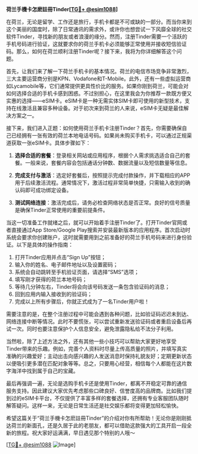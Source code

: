**荷兰手機卡怎麽註冊Tinder[[TG💪+ @esim1088](https://t.me/s/esim1088)]**

在荷兰，无论是留学、工作还是旅行，手机卡都是不可或缺的一部分。而当你来到这个美丽的国度时，除了日常通讯的需求外，或许你也想尝试一下风靡全球的社交软件Tinder，寻找新的朋友或者浪漫的缘分。然而，注册Tinder需要一个活跃的手机号码进行验证，这就要求你的荷兰手机卡必须能够正常使用并接收短信验证码。那么，如何在荷兰顺利注册Tinder呢？接下来，我将为你详细解答这个问题。

首先，让我们来了解一下荷兰手机卡的基本情况。荷兰的电信市场竞争非常激烈，三大主要运营商分别是KPN、Vodafone和T-Mobile。此外，还有一些虚拟运营商如Lycamobile等，它们通常提供更具性价比的服务。如果你刚到荷兰，可能会对如何选择合适的手机卡感到困惑。不过别担心，在这里我会为你推荐一款既方便又实惠的选择——eSIM卡。eSIM卡是一种无需实体SIM卡即可使用的新型技术，支持在线激活且兼容多种设备。对于初次来到荷兰的人来说，eSIM卡无疑是最佳解决方案之一。

接下来，我们进入正题：如何使用荷兰手机卡注册Tinder？首先，你需要确保自己已经拥有一张有效的荷兰本地电话号码。如果尚未购买手机卡，可以通过正规渠道获取一张eSIM卡。具体步骤如下：

1. **选择合适的套餐**：登录相关网站或应用程序，根据个人需求挑选适合自己的套餐。一般来说，套餐内容会包括通话分钟数、数据流量以及短信数量等信息。
   
2. **完成支付与激活**：选定好套餐后，按照提示完成付款操作，并下载相应的APP用于后续激活流程。通常情况下，激活过程非常简单快捷，只需输入收到的确认码即可成功绑定设备。

3. **测试网络连接**：激活完成后，请务必检查网络状态是否正常。良好的信号质量是确保Tinder正常使用的重要前提条件。

当这一切准备工作就绪之后，就可以开始着手注册Tinder了。打开Tinder官网或者直接通过App Store/Google Play搜索并安装最新版本的应用程序。首次启动时系统会要求你创建账户，这时就需要用到之前准备好的荷兰手机号码来进行身份验证。以下是具体的操作指南：

1. 打开Tinder应用并点击“Sign Up”按钮；
2. 输入你的姓名、电子邮件地址以及设置密码；
3. 系统会自动跳转至手机验证页面，请选择“SMS”选项；
4. 填写刚才获得的荷兰本地号码；
5. 等待几分钟左右，Tinder将会向该号码发送一条包含验证码的消息；
6. 回到应用内输入接收到的验证码；
7. 完成以上所有步骤后，你就正式成为了一名Tinder用户啦！

需要注意的是，在整个注册过程中可能会遇到各种问题，比如验证码迟迟未到达、网络连接中断等情况。此时不要慌张，可以尝试重新发送验证码或者重启设备后再试一次。同时也要注意保护个人信息安全，避免泄露隐私给不法分子利用。

当然啦，除了上述方法之外，还有其他一些小技巧可以帮助大家更好地享受Tinder带来的乐趣。例如，完善个人资料时尽量上传高质量的照片，并填写真实准确的兴趣爱好；主动出击向感兴趣的人发送消息时保持礼貌友好；定期更新状态以便吸引更多潜在匹配对象等等。总之，只要用心经营，相信每个人都能在这片数字海洋中找到属于自己的宝藏。

最后再强调一遍，无论是选购手机卡还是使用Tinder，都离不开稳定可靠的通信服务支持。因此建议大家优先考虑那些口碑良好、信誉度高的品牌商。比如我们提到过的eSIM卡平台，不仅提供了丰富多样的套餐选择，还拥有专业客服团队随时解答疑问。这样一来，无论是日常生活还是社交娱乐都将变得更加轻松愉快。

希望这篇关于“荷兰手機卡怎麽註冊Tinder”的介绍对你有所帮助！无论你是刚刚抵达荷兰的新面孔，还是久居于此的老朋友，都可以借助这款强大的工具开启一段全新的旅程。祝大家好运满满，早日遇见那个特别的人哦～

[[TG💪+ @esim1088](https://t.me/s/esim1088) ![Image](https://i.postimg.cc/4NQfJmqS/Snipaste-2025-05-13-00-14-12.png)]